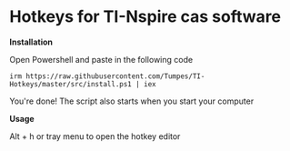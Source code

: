 
# Hotkeys for TI-Nspire cas software

**Installation**

Open Powershell and paste in the following code

```irm https://raw.githubusercontent.com/Tumpes/TI-Hotkeys/master/src/install.ps1 | iex```

You're done! The script also starts when you start your computer

**Usage**

Alt + h or tray menu to open the hotkey editor

